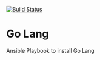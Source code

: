 [![Build Status](https://travis-ci.org/thomaslorentsen/ansible-golang.svg?branch=master)](https://travis-ci.org/thomaslorentsen/ansible-golang)

# Go Lang
Ansible Playbook to install Go Lang
